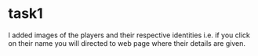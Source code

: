 # task1
I added images of the players and their respective identities i.e. if you click on their name you will directed to web page where their details are given.
